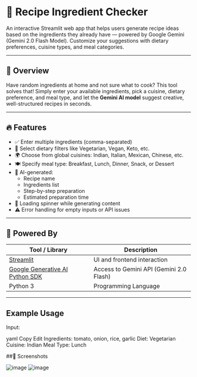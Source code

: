  # 🥘 Recipe Ingredient Checker

An interactive Streamlit web app that helps users generate recipe ideas based on the ingredients they already have — powered by Google Gemini (Gemini 2.0 Flash Model). Customize your suggestions with dietary preferences, cuisine types, and meal categories.

---

## 📌 Overview

Have random ingredients at home and not sure what to cook? This tool solves that! Simply enter your available ingredients, pick a cuisine, dietary preference, and meal type, and let the **Gemini AI model** suggest creative, well-structured recipes in seconds.

---

## 🔥 Features

- ✅ Enter multiple ingredients (comma-separated)
- 🌱 Select dietary filters like Vegetarian, Vegan, Keto, etc.
- 🌍 Choose from global cuisines: Indian, Italian, Mexican, Chinese, etc.
- 🍽️ Specify meal type: Breakfast, Lunch, Dinner, Snack, or Dessert
- 🤖 AI-generated:
  - Recipe name
  - Ingredients list
  - Step-by-step preparation
  - Estimated preparation time
- 🔄 Loading spinner while generating content
- ⚠️ Error handling for empty inputs or API issues

---

## 🧠 Powered By

| Tool / Library                 | Description                                 |
|-------------------------------|---------------------------------------------|
| [Streamlit](https://streamlit.io/)             | UI and frontend interaction                 |
| [Google Generative AI Python SDK](https://ai.google.dev/) | Access to Gemini API (Gemini 2.0 Flash)    |
| Python 3                      | Programming Language                         |

---

## Example Usage
Input:

yaml
Copy
Edit
Ingredients: tomato, onion, rice, garlic
Diet: Vegetarian
Cuisine: Indian
Meal Type: Lunch

##📸 Screenshots

![image](https://github.com/user-attachments/assets/2ec57299-c5bc-4b8c-9452-28c17edf9134)
![image](https://github.com/user-attachments/assets/590e8831-9d8e-46b8-96cd-5697609b7101)
